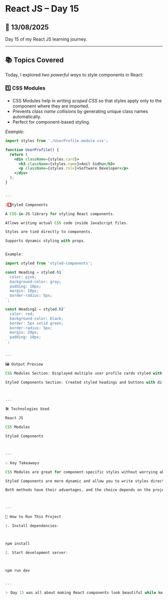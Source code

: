 # React JS – Day 15

## 📅 13/08/2025
Day 15 of my React JS learning journey.

---

## 📚 Topics Covered
Today, I explored *two powerful ways* to style components in React:

### 1️⃣ CSS Modules
- CSS Modules help in writing *scoped CSS* so that styles apply only to the component where they are imported.
- Prevents *class name collisions* by generating unique class names automatically.
- Perfect for component-based styling.

*Example:*
```jsx
import styles from './UserProfile.module.css';

function UserProfile() {
  return (
    <div className={styles.card}>
      <h3 className={styles.name}>Anil Sidhu</h3>
      <p className={styles.role}>Software Developer</p>
    </div>
  );
}


---

2️⃣ Styled Components

A CSS-in-JS library for styling React components.

Allows writing actual CSS code inside JavaScript files.

Styles are tied directly to components.

Supports dynamic styling with props.


Example:

import styled from 'styled-components';

const Heading = styled.h1`
  color: pink;
  background-color: gray;
  padding: 10px;
  margin: 10px;
  border-radius: 5px;
`;

const Heading2 = styled.h2`
  color: red;
  background-color: black;
  border: 5px solid green;
  border-radius: 5px;
  margin: 20px;
  padding: 10px;
`;


---

🖼 Output Preview

CSS Modules Section: Displayed multiple user profile cards styled with CSS modules.

Styled Components Section: Created styled headings and buttons with different colors and borders.



---

🛠 Technologies Used

React JS

CSS Modules

Styled Components



---

💡 Key Takeaways

CSS Modules are great for component-specific styles without worrying about naming conflicts.

Styled Components are more dynamic and allow you to write styles directly in JS files.

Both methods have their advantages, and the choice depends on the project requirements.



---

🚀 How to Run This Project

1. Install dependencies:



npm install

2. Start development server:



npm run dev


---

✨ Day 15 was all about making React components look beautiful while keeping styles organized and maintainable!

